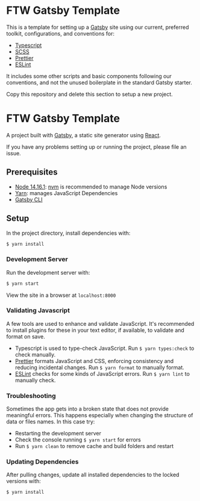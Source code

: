 # FTW Gatsby Template

This is a template for setting up a [Gatsby](https://www.gatsbyjs.org) site
using our current, preferred toolkit, configurations, and conventions for:

- [Typescript](https://www.typescriptlang.org)
- [SCSS](https://sass-lang.com)
- [Prettier](https://prettier.io)
- [ESLint](https://eslint.org)

It includes some other scripts and basic components following our conventions,
and not the unused boilerplate in the standard Gatsby starter.

Copy this repository and delete this section to setup a new project.

# FTW Gatsby Template

A project built with [Gatsby](https://www.gatsbyjs.org), a static site generator
using [React](https://reactjs.org).

If you have any problems setting up or running the project, please file an
issue.

## Prerequisites

- [Node 14.16.1](https://nodejs.org/en/):
  [nvm](https://github.com/creationix/nvm) is recommended to manage Node
  versions
- [Yarn](https://yarnpkg.com/en/): manages JavaScript Dependencies
- [Gatsby CLI](https://www.gatsbyjs.org/docs/gatsby-cli/)

## Setup

In the project directory, install dependencies with:

```sh
$ yarn install
```

### Development Server

Run the development server with:

```sh
$ yarn start
```

View the site in a browser at `localhost:8000`

### Validating Javascript

A few tools are used to enhance and validate JavaScript. It's recommended to
install plugins for these in your text editor, if available, to validate and
format on save.

- Typescript is used to type-check JavaScript. Run `$ yarn types:check` to check
  manually.
- [Prettier](https://prettier.io) formats JavaScript and CSS, enforcing
  consistency and reducing incidental changes. Run `$ yarn format` to manually
  format.
- [ESLint](https://eslint.org) checks for some kinds of JavaScript errors. Run
  `$ yarn lint` to manually check.

### Troubleshooting

Sometimes the app gets into a broken state that does not provide meaningful
errors. This happens especially when changing the structure of data or files
names. In this case try:

- Restarting the development server
- Check the console running `$ yarn start` for errors
- Run `$ yarn clean` to remove cache and build folders and restart

### Updating Dependencies

After pulling changes, update all installed dependencies to the locked versions
with:

```sh
$ yarn install
```
